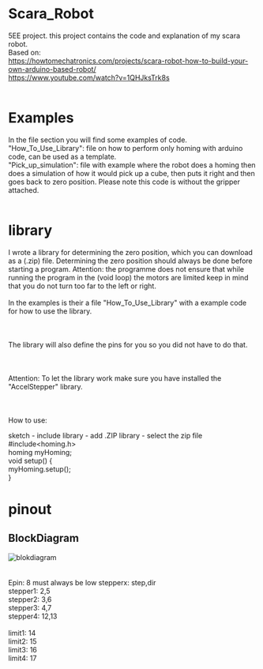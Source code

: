 # Scara_Robot
5EE project. this project contains the code and explanation of my scara robot.<br />
Based on:<br />
https://howtomechatronics.com/projects/scara-robot-how-to-build-your-own-arduino-based-robot/<br />
https://www.youtube.com/watch?v=1QHJksTrk8s<br />
<br />
# Examples
In the file section you will find some examples of code.<br />
"How_To_Use_Library": file on how to perform only homing with arduino code, can be used as a template.<br />
"Pick_up_simulation": file with example where the robot does a homing then does a simulation of how it would pick up a cube, then puts it right and then goes back to zero position. Please note this code is without the gripper attached.<br />
<br />
# library
I wrote a library for determining the zero position, which you can download as a (.zip) file. Determining the zero position should always be done before starting a program. Attention: the programme does not ensure that while running the program in the (void loop) the motors are limited keep in mind that you do not turn too far to the left or right.<br />
<br />
In the examples is their a file "How_To_Use_Library" with a example code for how to use the library.<br />   
<br />   
The library will also define the pins for you so you did not have to do that.<br />   
<br />   
Attention: To let the library work make sure you have installed the "AccelStepper" library.<br />   
<br />   
How to use:<br />

  sketch - include library - add .ZIP library - select the zip file<br />
  #include<homing.h><br />
  homing myHoming;<br />
  void setup() {<br />
  myHoming.setup();<br />
}<br />
# pinout
## BlockDiagram
![blokdiagram](https://github.com/GrumpyGio/Scara_Robot/assets/93333742/6ae587ab-08b7-4898-83ea-5903737b38cf)<br />
<br />
<br />
Epin: 8 must always be low
stepperx: step,dir<br />
stepper1: 2,5<br />
stepper2: 3,6<br />
stepper3: 4,7<br />
stepper4: 12,13<br />
<br />
limit1: 14<br />
limit2: 15<br />
limit3: 16<br />
limit4: 17<br />


